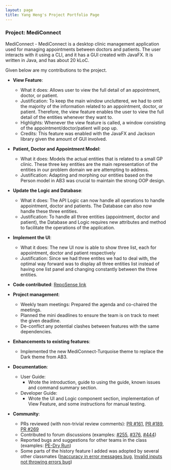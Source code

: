```yaml
---
layout: page
title: Yang Heng's Project Portfolio Page
---
```


### Project: MediConnect

MediConnect - MediConnect is a desktop clinic management application used for managing appointments between doctors and patients. The user interacts with it using a CLI, and it has a GUI created with JavaFX. It is written in Java, and has about 20 kLoC.

Given below are my contributions to the project.

* **View Feature**: 
  * What it does: Allows user to view the full detail of an appointment, doctor, or patient.
  * Justification: To keep the main window uncluttered, we had to omit the majority of the information related to an appointment, doctor, or patient. Therefore, the view feature enables the user to view the full detail of the entities whenever they want to.
  * Highlights: Whenever the view feature is called, a window consisting of the appointment/doctor/patient will pop up.
  * Credits: This feature was enabled with the JavaFX and Jackson library given the amount of GUI involved.

* **Patient, Doctor and Appointment Model**:
  * What it does: Models the actual entities that is related to a small GP clinic. These three key entities are the main representation of the entities in our problem domain we are attempting to address.
  * Justification: Adapting and morphing our entities based on the Person model in AB3 was crucial to maintain the strong OOP design.

* **Update the Logic and Database**:
  * What it does: The API Logic can now handle all operations to handle appointment, doctor and patients. The Database can also now handle these three entities.
  * Justification: To handle all three entities (appointment, doctor and patient), the Database and Logic requires new attributes and method to facilitate the operations of the application.

* **Implement the UI**:
  * What it does: The new UI now is able to show three list, each for appointment, doctor and patient respectively
  * Justification: Since we had three entites we had to deal with, the optimal way forward was to display all three entities list instead of having one list panel and changing constantly between the three entities.

* **Code contributed**: [RepoSense link](https://nus-cs2103-ay2324s1.github.io/tp-dashboard/?search=yanghengtang&breakdown=true)

* **Project management**:
  * Weekly team meetings: Prepared the agenda and co-chaired the meetings.
  * Planned the mini deadlines to ensure the team is on track to meet the given deadline.
  * De-conflict any potential clashes between features with the same dependencies.

* **Enhancements to existing features**:
  * Implemented the new MediConnect-Turquoise theme to replace the Dark theme from AB3.

* **Documentation**:
  * User Guide:
    * Wrote the introduction, guide to using the guide, known issues and command summary section.
  * Developer Guide:
    * Wrote the UI and Logic component section, implementation of View Feature, and some instructions for manual testing.

* **Community**:
  * PRs reviewed (with non-trivial review comments): [PR #161](https://github.com/AY2324S1-CS2103T-T08-1/tp/pull/161#discussion_r1372966211), [PR #189](https://github.com/AY2324S1-CS2103T-T08-1/tp/pull/189#discussion_r1379868408), [PR #269](https://github.com/AY2324S1-CS2103T-T08-1/tp/pull/269#discussion_r1385095244)
  * Contributed to forum discussions (examples: [#255](https://github.com/nus-cs2103-AY2324S1/forum/issues/225), [#376](https://github.com/nus-cs2103-AY2324S1/forum/issues/376), [#444](https://github.com/nus-cs2103-AY2324S1/forum/issues/444))
  * Reported bugs and suggestions for other teams in the class (examples: [PE-Dry Run](https://github.com/yanghengtang/ped))
  * Some parts of the history feature I added was adopted by several other classmates ([Inaccuracy in error messages bug](https://github.com/AY2324S1-CS2103T-F12-2/tp/issues/149), [Invalid inputs not throwing errors bug](https://github.com/AY2324S1-CS2103T-F12-2/tp/issues/146))
